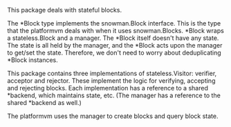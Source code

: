 This package deals with stateful blocks.

The *Block type implements the snowman.Block interface.
This is the type that the platformvm deals with when it uses snowman.Blocks.
*Block wraps a stateless.Block and a manager.
The *Block itself doesn't have any state.
The state is all held by the manager, and the *Block acts upon the manager to get/set the state.
Therefore, we don't need to worry about deduplicating *Block instances.

This package contains three implementations of stateless.Visitor: verifier, acceptor and rejector.
These implement the logic for verifying, accepting and rejecting blocks.
Each implementation has a reference to a shared *backend, which maintains state, etc.
(The manager has a reference to the shared *backend as well.)

The platformvm uses the manager to create blocks and query block state. 

